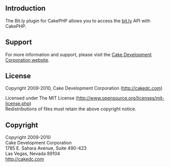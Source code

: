 ## Introduction ##

The Bit.ly plugin for CakePHP allows you to access the [bit.ly](http://bit.ly) API with CakePHP.

## Support ##

For more information and support, please visit the [Cake Development Corporation website](http://cakedc.com).

## License ##

Copyright 2009-2010, Cake Development Corporation (http://cakedc.com)

Licensed under The MIT License (http://www.opensource.org/licenses/mit-license.php)<br/>
Redistributions of files must retain the above copyright notice.

## Copyright ###

Copyright 2009-2010<br/>
Cake Development Corporation<br/>
1785 E. Sahara Avenue, Suite 490-423<br/>
Las Vegas, Nevada 89104<br/>
http://cakedc.com<br/>
